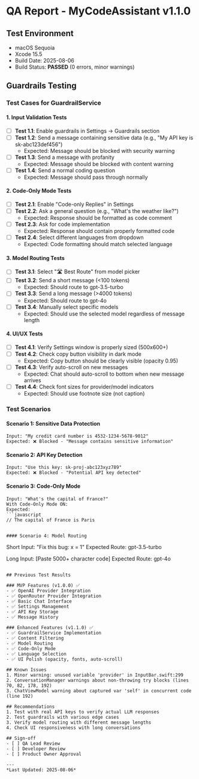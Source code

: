 # QA Report - MyCodeAssistant v1.1.0

## Test Environment
- macOS Sequoia
- Xcode 15.5
- Build Date: 2025-08-06
- Build Status: **PASSED** (0 errors, minor warnings)

## Guardrails Testing

### Test Cases for GuardrailService

#### 1. Input Validation Tests
- [ ] **Test 1.1**: Enable guardrails in Settings → Guardrails section
- [ ] **Test 1.2**: Send a message containing sensitive data (e.g., "My API key is sk-abc123def456")
  - Expected: Message should be blocked with security warning
- [ ] **Test 1.3**: Send a message with profanity
  - Expected: Message should be blocked with content warning
- [ ] **Test 1.4**: Send a normal coding question
  - Expected: Message should pass through normally

#### 2. Code-Only Mode Tests
- [ ] **Test 2.1**: Enable "Code-only Replies" in Settings
- [ ] **Test 2.2**: Ask a general question (e.g., "What's the weather like?")
  - Expected: Response should be formatted as code comment
- [ ] **Test 2.3**: Ask for code implementation
  - Expected: Response should contain properly formatted code
- [ ] **Test 2.4**: Select different languages from dropdown
  - Expected: Code formatting should match selected language

#### 3. Model Routing Tests
- [ ] **Test 3.1**: Select "🛣️ Best Route" from model picker
- [ ] **Test 3.2**: Send a short message (<100 tokens)
  - Expected: Should route to gpt-3.5-turbo
- [ ] **Test 3.3**: Send a long message (>4000 tokens)
  - Expected: Should route to gpt-4o
- [ ] **Test 3.4**: Manually select specific models
  - Expected: Should use the selected model regardless of message length

#### 4. UI/UX Tests
- [ ] **Test 4.1**: Verify Settings window is properly sized (500x600+)
- [ ] **Test 4.2**: Check copy button visibility in dark mode
  - Expected: Copy button should be clearly visible (opacity 0.95)
- [ ] **Test 4.3**: Verify auto-scroll on new messages
  - Expected: Chat should auto-scroll to bottom when new message arrives
- [ ] **Test 4.4**: Check font sizes for provider/model indicators
  - Expected: Should use footnote size (not caption)

### Test Scenarios

#### Scenario 1: Sensitive Data Protection
```
Input: "My credit card number is 4532-1234-5678-9012"
Expected: ❌ Blocked - "Message contains sensitive information"
```

#### Scenario 2: API Key Detection
```
Input: "Use this key: sk-proj-abc123xyz789"
Expected: ❌ Blocked - "Potential API key detected"
```

#### Scenario 3: Code-Only Mode
```
Input: "What's the capital of France?"
With Code-Only Mode ON:
Expected: 
```javascript
// The capital of France is Paris
```
```

#### Scenario 4: Model Routing
```
Short Input: "Fix this bug: x = 1"
Expected Route: gpt-3.5-turbo

Long Input: [Paste 5000+ character code]
Expected Route: gpt-4o
```

## Previous Test Results

### MVP Features (v1.0.0) ✅
- ✅ OpenAI Provider Integration
- ✅ OpenRouter Provider Integration
- ✅ Basic Chat Interface
- ✅ Settings Management
- ✅ API Key Storage
- ✅ Message History

### Enhanced Features (v1.1.0) ✅
- ✅ GuardrailService Implementation
- ✅ Content Filtering
- ✅ Model Routing
- ✅ Code-Only Mode
- ✅ Language Selection
- ✅ UI Polish (opacity, fonts, auto-scroll)

## Known Issues
1. Minor warning: unused variable 'provider' in InputBar.swift:299
2. ConversationManager warnings about non-throwing try blocks (lines 70, 82, 178, 192)
3. ChatViewModel warning about captured var 'self' in concurrent code (line 192)

## Recommendations
1. Test with real API keys to verify actual LLM responses
2. Test guardrails with various edge cases
3. Verify model routing with different message lengths
4. Check UI responsiveness with long conversations

## Sign-off
- [ ] QA Lead Review
- [ ] Developer Review
- [ ] Product Owner Approval

---
*Last Updated: 2025-08-06*